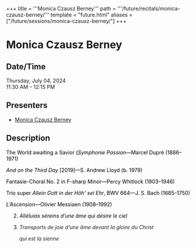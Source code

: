 +++
title = '''Monica Czausz Berney'''
path = '''/future/recitals/monica-czausz-berney/'''
template = "future.html"
aliases = ["/future/sessions/monica-czausz-berney/"]
+++

<h1>Monica Czausz Berney</h1>

<h2>Date/Time</h2>
<p>Thursday, July 04, 2024<br>
11:30 AM – 12:15 PM</p>
<h2>Presenters</h2>
<ul>
<li><a href="/future/performers/monica-czausz-berney/">Monica Czausz Berney</a></li>
</ul>
<h2>Description</h2>

<div class="ag87-crtemvc-hsbk"><div class="css-vsf5of"><p style="text-align:left;" class="carina-rte-public-DraftStyleDefault-block"><span style="color: black;">The World awaiting a Savior (<span style="font-style: italic;">Symphonie Passion—</span>Marcel Dupré</span> <span style="color: black;">(1886–1971)</span></p><p style="text-align:left;" class="carina-rte-public-DraftStyleDefault-block"><span style="color: black;"><span style="font-style: italic;">And on the Third Day</span></span> <span style="color: black;">[2019]—S. Andrew Lloyd</span> <span style="color: black;">(b. 1979)</span></p><p style="text-align:left;" class="carina-rte-public-DraftStyleDefault-block"><span style="color: black;">Fantasie-Choral No. 2 in F-sharp Minor—Percy Whitlock</span> <span style="color: black;">(1903–1946)</span></p><p style="text-align:left;" class="carina-rte-public-DraftStyleDefault-block"><span style="color: black;">Trio super</span> <span style="color: black;"><span style="font-style: italic;">Allein Gott in der Höh' sei Ehr</span>, BWV 664—J. S. Bach</span> <span style="color: black;">(1685–1750)</span></p><p style="text-align:left;" class="carina-rte-public-DraftStyleDefault-block"><span style="color: black;"><span style="font-style: italic;">L’Ascension—</span>Olivier Messiaen (1908–1992)</span></p><p style="text-align:left;" class="carina-rte-public-DraftStyleDefault-block"><span style="color: black;">&nbsp; &nbsp; &nbsp;2.</span> <span style="color: black;"><span style="font-style: italic;">Alléluias séreins d’une âme qui désire le ciel</span></span> &nbsp;</p><p style="text-align:left;" class="carina-rte-public-DraftStyleDefault-block"><span style="color: black;">&nbsp; &nbsp; &nbsp;3.</span> <span style="color: rgb(32,33,34);"><span style="font-style: italic;">Transports de joie d</span></span><span style="color: black;"><span style="font-style: italic;">’</span></span><span style="color: rgb(32,33,34);"><span style="font-style: italic;">une âme devant la gloire du Christ </span></span></p><p class="carina-rte-public-DraftStyleDefault-block"><span style="color: rgb(32,33,34);"><span style="font-style: italic;">&nbsp; &nbsp; &nbsp; &nbsp; &nbsp;qui est la sienne</span></span></p><p style="text-align:left;" class="carina-rte-public-DraftStyleDefault-block">&nbsp;</p><p style="text-align:left;" class="carina-rte-public-DraftStyleDefault-block">&nbsp;</p><p style="text-align:left;" class="carina-rte-public-DraftStyleDefault-block">&nbsp;</p></div></div>


